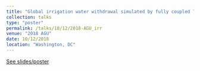 ```yaml
---
title: "Global irrigation water withdrawal simulated by fully coupled land surface, river, and water management models"
collection: talks
type: "poster"
permalink: /talks/10/12/2018-AGU_irr
venue: "2018 AGU"
date: 10/12/2018
location: "Washington, DC"
---
```


[See slides/poster](https://1drv.ms/b/s!Ao47KtQYIZUrsT7I-M9OEtruMLf7?e=HQbxqt)

